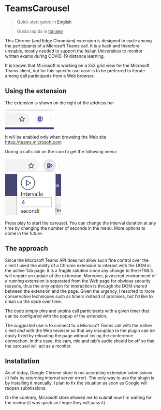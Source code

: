 # TeamsCarousel

> Quick start guide in [English](packages/quickstart-en.md)

> Guida rapida in [Italiano](packages/quickstart-it.md)

This Chrome (and Edge Chromium) extension is designed to cycle among the participants of a Microsoft Teams call. It is a hack and therefore unstable, mostly needed to support the Italian Universities to monitor written exams during COVID-19 distance learning.

It is known that Microsoft is working on a 3x3 grid view for the Microsoft Teams client, but for this specific use case is to be preferred to iterate among call participants from a Web browser.

## Using the extension

The extension is shown on the right of the address bar

![Image](img/img1.png)

It will be enabled only when browsing the Web site https://teams.microsoft.com

During a call click on the icon to get the following menu:

![Image](img/img2.png)

Press play to start the carousel. You can change the interval duration at any time by changing the number of seconds in the menu. More options to come in the future.

## The approach
Since the Microsoft Teams API does not allow such fine control over the client I used the ability of a Chrome extension to interact with the DOM in the active Tab page. It is a fragile solution since any change to the HTML5 will require an update of the extension. Moreover, javascript environment of a running extension is separated from the Web page for obvious security reasons, thus the only option for interaction is through the DOM shared between the extension and the page. Given the urgency, I resorted to more conservative techniques such as timers instead of promises, but I'd like to clean up the code over time.

The code simply pins and unpins call participants with a given timer that can be configured with the popup of the extension.

The *suggested* use is to connect to a Microsoft Teams call with the native client *and* with the Web browser so that any disruption to the plugin can be easily fixed by reloading the page without losing the conference connection. In this case, the cam, mic and tab's audio should be off so that the carousel will act as a monitor.

## Installation
As of today, Google Chrome store is not accepting extension submissions (it fails by returning internal server error). The only way to use the plugin is by installing it manually. I plan to fix the situation as soon as Google will reopen submissions.

On the contrary, Microsoft store allowed me to submit now I'm waiting for the review (it was quick so I hope they will pass it)
